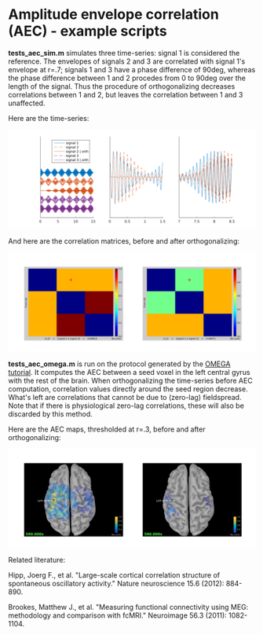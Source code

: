 # Amplitude envelope correlation (AEC) - example scripts

**tests_aec_sim.m** simulates three time-series: signal 1 is considered the reference. The envelopes of signals 2 and 3 are correlated with signal 1's envelope at r=.7; signals 1 and 3 have a phase difference of 90deg, whereas the phase difference between 1 and 2 procedes from 0 to 90deg over the length of the signal. Thus the procedure of orthogonalizing decreases correlations between 1 and 2, but leaves the correlation between 1 and 3 unaffected.

Here are the time-series:

![tests_aec_sim_timeseries](./tests_aec/tests_aec_sim_timeseries.png)

And here are the correlation matrices, before and after orthogonalizing:

![tests_aec_sim_connectmats](./tests_aec/tests_aec_sim_connectmats.png)

**tests_aec_omega.m** is run on the protocol generated by the [OMEGA tutorial](http://neuroimage.usc.edu/brainstorm/Tutorials/RestingOmega). It computes the AEC between a seed voxel in the left central gyrus with the rest of the brain. When orthogonalizing the time-series before AEC computation, correlation values directly around the seed region decrease. What's left are correlations that cannot be due to (zero-lag) fieldspread. Note that if there is physiological zero-lag correlations, these will also be discarded by this method.

Here are the AEC maps, thresholded at r=.3, before and after orthogonalizing:

![tests_aec_omega_sourcemaps](./tests_aec/tests_aec_omega_sourcemaps.png)

Related literature:

Hipp, Joerg F., et al. "Large-scale cortical correlation structure of spontaneous oscillatory activity." Nature neuroscience 15.6 (2012): 884-890.

Brookes, Matthew J., et al. "Measuring functional connectivity using MEG: methodology and comparison with fcMRI." Neuroimage 56.3 (2011): 1082-1104.
